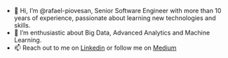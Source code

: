 - 👋 Hi, I’m @rafael-piovesan, Senior Software Engineer with more than 10 years of experience, passionate about learning new technologies and skills.
- 👀 I’m enthusiastic about Big Data, Advanced Analytics and Machine Learning.
- 📫 Reach out to me on [Linkedin](https://www.linkedin.com/in/rafaelpcm/) or follow me on [Medium](https://medium.com/@rubens.piovesan)

<!---
rafael-piovesan/rafael-piovesan is a ✨ special ✨ repository because its `README.md` (this file) appears on your GitHub profile.
You can click the Preview link to take a look at your changes.
--->

